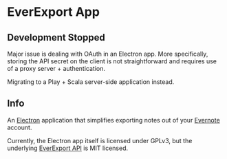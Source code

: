 # EverExport App

## Development Stopped

Major issue is dealing with OAuth in an Electron app. More specifically, storing the API secret on the client is not straightforward and requires use of a proxy server + authentication. 

Migrating to a Play + Scala server-side application instead.

## Info

An [Electron](https://electronjs.org/) application that simplifies exporting notes out of your [Evernote](https://evernote.com/) account.

Currently, the Electron app itself is licensed under GPLv3, but the underlying [EverExport API](https://github.com/aksiksi/everexport) is MIT licensed. 

